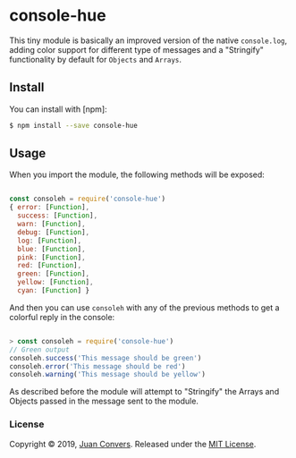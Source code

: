# console-hue

This tiny module is basically an improved version of the native `console.log`, adding color support for different type of messages and a "Stringify" functionality by default for `Objects` and `Arrays`.

## Install

You can install with [npm]:

```sh
$ npm install --save console-hue
```
## Usage

When you import the module, the following methods will be exposed:

```js

const consoleh = require('console-hue')
{ error: [Function],
  success: [Function],
  warn: [Function],
  debug: [Function],
  log: [Function],
  blue: [Function],
  pink: [Function],
  red: [Function],
  green: [Function],
  yellow: [Function],
  cyan: [Function] }
  ```

 And then you can use `consoleh` with any of the previous methods to get a colorful reply in the console:

 ```js

 > const consoleh = require('console-hue')
// Green output
consoleh.success('This message should be green')
consoleh.error('This message should be red')
consoleh.warning('This message should be yellow')

 ```

As described before the module will attempt to "Stringify" the Arrays and Objects passed in the message sent to the module.


 ### License

 Copyright © 2019, [Juan Convers](https://juanconvers.com).
 Released under the [MIT License](LICENSE).
